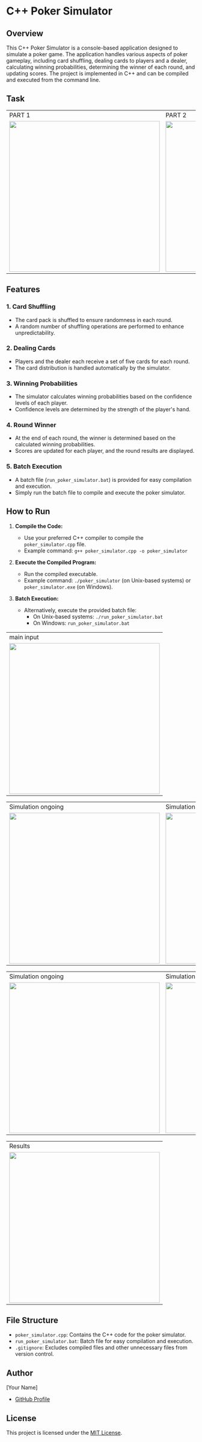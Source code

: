 # C++ Poker Simulator

## Overview

This C++ Poker Simulator is a console-based application designed to simulate a poker game. The application handles various aspects of poker gameplay, including card shuffling, dealing cards to players and a dealer, calculating winning probabilities, determining the winner of each round, and updating scores. The project is implemented in C++ and can be compiled and executed from the command line.

## Task
<table>
  <tr>
    <td>PART 1</td>
     <td>PART 2</td>
  </tr>
  <tr>
    <td><img src="https://user-images.githubusercontent.com/95247831/200519312-49502f19-64af-4b19-8288-4133fe84b3c0.png" width=400></td>
     <td><img src="https://user-images.githubusercontent.com/95247831/200519319-9c776f32-9639-4535-bcdc-637cc29b433a.png" width=400></td> 
  </tr>
 </table>

## Features

### 1. Card Shuffling

- The card pack is shuffled to ensure randomness in each round.
- A random number of shuffling operations are performed to enhance unpredictability.

### 2. Dealing Cards

- Players and the dealer each receive a set of five cards for each round.
- The card distribution is handled automatically by the simulator.

### 3. Winning Probabilities

- The simulator calculates winning probabilities based on the confidence levels of each player.
- Confidence levels are determined by the strength of the player's hand.

### 4. Round Winner

- At the end of each round, the winner is determined based on the calculated winning probabilities.
- Scores are updated for each player, and the round results are displayed.

### 5. Batch Execution

- A batch file (`run_poker_simulator.bat`) is provided for easy compilation and execution.
- Simply run the batch file to compile and execute the poker simulator.

## How to Run

1. **Compile the Code:**
   - Use your preferred C++ compiler to compile the `poker_simulator.cpp` file.
   - Example command: `g++ poker_simulator.cpp -o poker_simulator`

2. **Execute the Compiled Program:**
   - Run the compiled executable.
   - Example command: `./poker_simulator` (on Unix-based systems) or `poker_simulator.exe` (on Windows).

3. **Batch Execution:**
   - Alternatively, execute the provided batch file:
     - On Unix-based systems: `./run_poker_simulator.bat`
     - On Windows: `run_poker_simulator.bat`

<table>
  <tr>
    <td>main input</td>
  </tr>
  <tr>
    <td><img src="https://user-images.githubusercontent.com/95247831/200519380-3565ae6c-33d1-4571-852d-a1043778a057.png" width=400></td>
  </tr>
 </table>

 <table>
  <tr>
    <td>Simulation ongoing</td>
    <td>Simulation ongoing</td>
  </tr>
  <tr>
    <td><img src="https://user-images.githubusercontent.com/95247831/200519393-b97e927b-2de6-4d94-a9b4-10297af11550.png" width=400></td>
    <td><img src="https://user-images.githubusercontent.com/95247831/200519396-8833d263-f8cf-4993-a6bd-3b7b7e3a09cc.png" width=400></td>
  </tr>
 </table>

  <table>
  <tr>
    <td>Simulation ongoing</td>
    <td>Simulation ongoing</td>
  </tr>
  <tr>
    <td><img src="https://user-images.githubusercontent.com/95247831/200519398-3f1b0e19-463b-4105-9f2d-d03d978d8f58.png" width=400></td>
    <td><img src="https://user-images.githubusercontent.com/95247831/200519407-13ed597d-071d-4d0e-825c-1e943ece9ecd.png" width=400></td>
  </tr>
 </table>


<table>
  <tr>
    <td>Results</td>
  </tr>
  <tr>
    <td><img src="https://user-images.githubusercontent.com/95247831/200519417-7fac3728-e6b0-44f2-929d-9b8ac974a349.png" width=400></td>
  </tr>
 </table>

## File Structure

- `poker_simulator.cpp`: Contains the C++ code for the poker simulator.
- `run_poker_simulator.bat`: Batch file for easy compilation and execution.
- `.gitignore`: Excludes compiled files and other unnecessary files from version control.

## Author

[Your Name]
- [GitHub Profile](https://github.com/yourusername)

## License

This project is licensed under the [MIT License](LICENSE).









